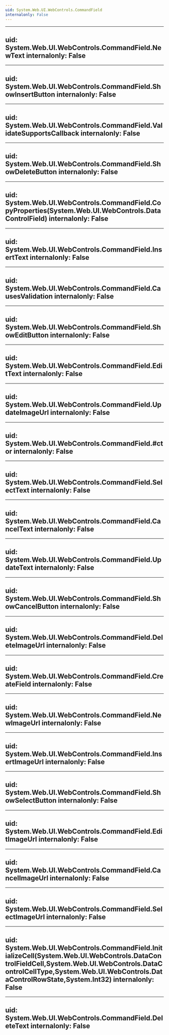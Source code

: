 ```yaml
---
uid: System.Web.UI.WebControls.CommandField
internalonly: False
---
```


---
uid: System.Web.UI.WebControls.CommandField.NewText
internalonly: False
---

---
uid: System.Web.UI.WebControls.CommandField.ShowInsertButton
internalonly: False
---

---
uid: System.Web.UI.WebControls.CommandField.ValidateSupportsCallback
internalonly: False
---

---
uid: System.Web.UI.WebControls.CommandField.ShowDeleteButton
internalonly: False
---

---
uid: System.Web.UI.WebControls.CommandField.CopyProperties(System.Web.UI.WebControls.DataControlField)
internalonly: False
---

---
uid: System.Web.UI.WebControls.CommandField.InsertText
internalonly: False
---

---
uid: System.Web.UI.WebControls.CommandField.CausesValidation
internalonly: False
---

---
uid: System.Web.UI.WebControls.CommandField.ShowEditButton
internalonly: False
---

---
uid: System.Web.UI.WebControls.CommandField.EditText
internalonly: False
---

---
uid: System.Web.UI.WebControls.CommandField.UpdateImageUrl
internalonly: False
---

---
uid: System.Web.UI.WebControls.CommandField.#ctor
internalonly: False
---

---
uid: System.Web.UI.WebControls.CommandField.SelectText
internalonly: False
---

---
uid: System.Web.UI.WebControls.CommandField.CancelText
internalonly: False
---

---
uid: System.Web.UI.WebControls.CommandField.UpdateText
internalonly: False
---

---
uid: System.Web.UI.WebControls.CommandField.ShowCancelButton
internalonly: False
---

---
uid: System.Web.UI.WebControls.CommandField.DeleteImageUrl
internalonly: False
---

---
uid: System.Web.UI.WebControls.CommandField.CreateField
internalonly: False
---

---
uid: System.Web.UI.WebControls.CommandField.NewImageUrl
internalonly: False
---

---
uid: System.Web.UI.WebControls.CommandField.InsertImageUrl
internalonly: False
---

---
uid: System.Web.UI.WebControls.CommandField.ShowSelectButton
internalonly: False
---

---
uid: System.Web.UI.WebControls.CommandField.EditImageUrl
internalonly: False
---

---
uid: System.Web.UI.WebControls.CommandField.CancelImageUrl
internalonly: False
---

---
uid: System.Web.UI.WebControls.CommandField.SelectImageUrl
internalonly: False
---

---
uid: System.Web.UI.WebControls.CommandField.InitializeCell(System.Web.UI.WebControls.DataControlFieldCell,System.Web.UI.WebControls.DataControlCellType,System.Web.UI.WebControls.DataControlRowState,System.Int32)
internalonly: False
---

---
uid: System.Web.UI.WebControls.CommandField.DeleteText
internalonly: False
---

